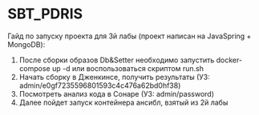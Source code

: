 # SBT_PDRIS

Гайд по запуску проекта для 3й лабы (проект написан на JavaSpring + MongoDB):
1) После сборки образов Db&Setter необходимо запустить docker-compose up -d или воспользоваться скриптом run.sh
2) Начать сборку в Дженкинсе, получить результаты  (УЗ: admin/e0gf7235596801593c4c476a62bd0hf38)
3) Посмотреть анализ кода в Сонаре  (УЗ: admin/password)
4) Далее пойдет запуск контейнера ансибл, взятый из 2й лабы 
